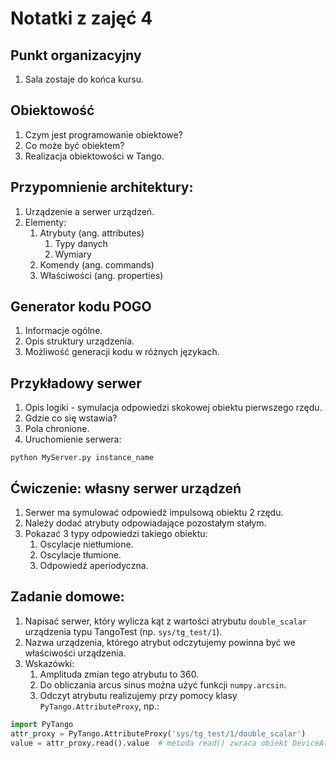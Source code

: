 Notatki z zajęć 4
=================

Punkt organizacyjny
-------------------
1. Sala zostaje do końca kursu.

Obiektowość
-----------
1. Czym jest programowanie obiektowe?
2. Co może być obiektem?
3. Realizacja obiektowości w Tango.

Przypomnienie architektury:
---------------------------
1. Urządzenie a serwer urządzeń.
2. Elementy:
    1. Atrybuty (ang. attributes)
        1. Typy danych
        2. Wymiary
    2. Komendy (ang. commands)
    3. Właściwości (ang. properties)

Generator kodu POGO
-------------------
1. Informacje ogólne.
2. Opis struktury urządzenia.
3. Możliwość generacji kodu w różnych językach.

Przykładowy serwer
------------------
1. Opis logiki - symulacja odpowiedzi skokowej obiektu pierwszego rzędu.
2. Gdzie co się wstawia?
3. Pola chronione.
4. Uruchomienie serwera:
```console
python MyServer.py instance_name
```

Ćwiczenie: własny serwer urządzeń
---------------------------------
1. Serwer ma symulować odpowiedź impulsową obiektu 2 rzędu.
2. Należy dodać atrybuty odpowiadające pozostałym stałym.
3. Pokazać 3 typy odpowiedzi takiego obiektu:
    1. Oscylacje nietłumione.
    2. Oscylacje tłumione.
    3. Odpowiedź aperiodyczna.
    
Zadanie domowe:
---------------
1. Napisać serwer, który wylicza kąt z wartości atrybutu `double_scalar` urządzenia typu TangoTest
(np. `sys/tg_test/1`).
2. Nazwa urządzenia, którego atrybut odczytujemy powinna być we właściwości urządzenia.
2. Wskazówki:
    1. Amplituda zmian tego atrybutu to 360.
    2. Do obliczania arcus sinus można użyć funkcji `numpy.arcsin`.
    3. Odczyt atrybutu realizujemy przy pomocy klasy `PyTango.AttributeProxy`, np.:
```python
import PyTango
attr_proxy = PyTango.AttributeProxy('sys/tg_test/1/double_scalar')
value = attr_proxy.read().value  # metoda read() zwraca obiekt DeviceAttribute
```
